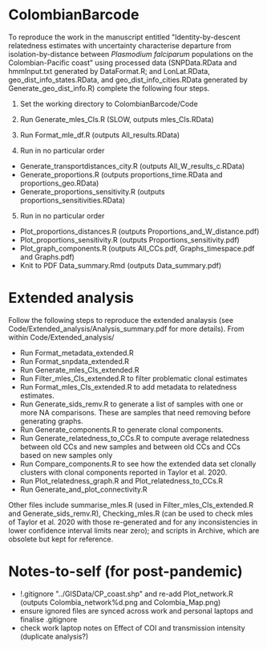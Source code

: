 # ColombianBarcode

To reproduce the work in the manuscript entitled "Identity-by-descent relatedness estimates with uncertainty characterise departure from isolation-by-distance between *Plasmodium falciparum* populations on the Colombian-Pacific coast" using processed data (SNPData.RData and hmmInput.txt generated by DataFormat.R; and LonLat.RData, geo_dist_info_states.RData, and geo_dist_info_cities.RData generated by Generate_geo_dist_info.R) complete the following four steps.

1. Set the working directory to ColombianBarcode/Code

2. Run Generate_mles_CIs.R (SLOW, outputs mles_CIs.RData)

3. Run Format_mle_df.R (outputs All_results.RData)

4. Run in no particular order

- Generate_transportdistances_city.R (outputs All_W_results_c.RData)
- Generate_proportions.R (outputs proportions_time.RData and proportions_geo.RData)
- Generate_proportions_sensitivity.R (outputs proportions_sensitivities.RData)

5. Run in no particular order

- Plot_proportions_distances.R (outputs Proportions_and_W_distance.pdf)
- Plot_proportions_sensitivity.R (outputs Proportions_sensitivity.pdf)
- Plot_graph_components.R (outputs All_CCs.pdf, Graphs_timespace.pdf and Graphs.pdf)
- Knit to PDF Data_summary.Rmd (outputs Data_summary.pdf)

# Extended analysis 
Follow the following steps to reproduce the extended analaysis (see Code/Extended_analysis/Analysis_summary.pdf for more details). From within Code/Extended_analysis/
- Run Format_metadata_extended.R
- Run Format_snpdata_extended.R
- Run Generate_mles_CIs_extended.R
- Run Filter_mles_CIs_extended.R to filter problematic clonal estimates
- Run Format_mles_CIs_extended.R to add metadata to relatedness estimates. 
- Run Generate_sids_remv.R to generate a list of samples with one or more NA comparisons. These are samples that need removing before generating graphs.
- Run Generate_components.R to generate clonal components. 
- Run Generate_relatedness_to_CCs.R to compute average relatedness between old CCs and new samples and between old CCs and CCs based on new samples only
- Run Compare_components.R to see how the extended data set clonally clusters with clonal components reported in Taylor et al. 2020.
- Run Plot_relatedness_graph.R and Plot_relatedness_to_CCs.R
- Run Generate_and_plot_connectivity.R

Other files include summarise_mles.R (used in Filter_mles_CIs_extended.R and Generate_sids_remv.R), Checking_mles.R (can be used to check mles of Taylor et al. 2020 with those re-generated and for any inconsistencies in lower confidence interval limits near zero); and scripts in Archive, which are obsolete but kept for reference. 

# Notes-to-self (for post-pandemic)
- !.gitignore "../GISData/CP_coast.shp" and re-add Plot_network.R (outputs Colombia_network%d.png and Colombia_Map.png) 
- ensure ignored files are synced across work and personal laptops and finalise .gitignore
- check work laptop notes on Effect of COI and transmission intensity (duplicate analysis?)

